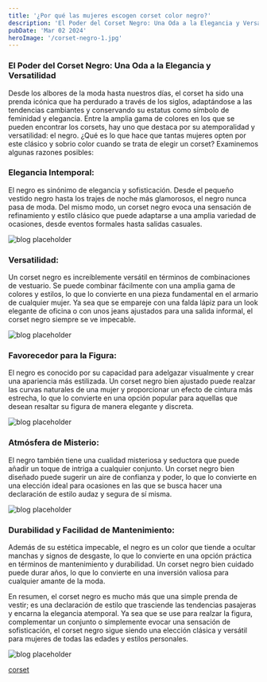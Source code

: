 ```yaml
---
title: '¿Por qué las mujeres escogen corset color negro?'
description: 'El Poder del Corset Negro: Una Oda a la Elegancia y Versatilidad'
pubDate: 'Mar 02 2024'
heroImage: '/corset-negro-1.jpg'
---
```


### El Poder del Corset Negro: Una Oda a la Elegancia y Versatilidad

Desde los albores de la moda hasta nuestros días, el corset ha sido una prenda icónica que ha perdurado a través de los siglos, adaptándose a las tendencias cambiantes y conservando su estatus como símbolo de feminidad y elegancia. Entre la amplia gama de colores en los que se pueden encontrar los corsets, hay uno que destaca por su atemporalidad y versatilidad: el negro. ¿Qué es lo que hace que tantas mujeres opten por este clásico y sobrio color cuando se trata de elegir un corset? Examinemos algunas razones posibles:

### Elegancia Intemporal:

El negro es sinónimo de elegancia y sofisticación. Desde el pequeño vestido negro hasta los trajes de noche más glamorosos, el negro nunca pasa de moda. Del mismo modo, un corset negro evoca una sensación de refinamiento y estilo clásico que puede adaptarse a una amplia variedad de ocasiones, desde eventos formales hasta salidas casuales.

![blog placeholder](/corset-negro-2.jpg)

### Versatilidad:

Un corset negro es increíblemente versátil en términos de combinaciones de vestuario. Se puede combinar fácilmente con una amplia gama de colores y estilos, lo que lo convierte en una pieza fundamental en el armario de cualquier mujer. Ya sea que se empareje con una falda lápiz para un look elegante de oficina o con unos jeans ajustados para una salida informal, el corset negro siempre se ve impecable.

![blog placeholder](/corset-negro-3.jpg)

### Favorecedor para la Figura:

El negro es conocido por su capacidad para adelgazar visualmente y crear una apariencia más estilizada. Un corset negro bien ajustado puede realzar las curvas naturales de una mujer y proporcionar un efecto de cintura más estrecha, lo que lo convierte en una opción popular para aquellas que desean resaltar su figura de manera elegante y discreta.

![blog placeholder](/corset-negro-4.jpg)

### Atmósfera de Misterio:

El negro también tiene una cualidad misteriosa y seductora que puede añadir un toque de intriga a cualquier conjunto. Un corset negro bien diseñado puede sugerir un aire de confianza y poder, lo que lo convierte en una elección ideal para ocasiones en las que se busca hacer una declaración de estilo audaz y segura de sí misma.

![blog placeholder](/corset-negro-5.jpg)

### Durabilidad y Facilidad de Mantenimiento:

Además de su estética impecable, el negro es un color que tiende a ocultar manchas y signos de desgaste, lo que lo convierte en una opción práctica en términos de mantenimiento y durabilidad. Un corset negro bien cuidado puede durar años, lo que lo convierte en una inversión valiosa para cualquier amante de la moda.

En resumen, el corset negro es mucho más que una simple prenda de vestir; es una declaración de estilo que trasciende las tendencias pasajeras y encarna la elegancia atemporal. Ya sea que se use para realzar la figura, complementar un conjunto o simplemente evocar una sensación de sofisticación, el corset negro sigue siendo una elección clásica y versátil para mujeres de todas las edades y estilos personales.

![blog placeholder](/corset-negro-6.jpg)

[corset](https://www.youtube.com/watch?v=PAAkCSZUG1c)
